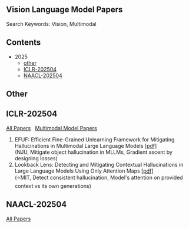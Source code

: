 ## Vision Language Model Papers
Search Keywords: Vision, Multimodal

## Contents
- 2025
  - [other](#other)
  - [ICLR-202504](#iclr-202504)
  - [NAACL-202504](#naacl-202504)

## Other


## ICLR-202504
[All Papers](https://openreview.net/group?id=ICLR.cc/2025/Conference#tab-accept-oral) &nbsp;
[Multimodal Model Papers](https://iclr2025.vizhub.ai/?brushed=%255B%255B179.62503051757812%252C18.363710403442383%255D%252C%255B330.3000183105469%252C234.6387176513672%255D%255D)

1.  EFUF: Efficient Fine-Grained Unlearning Framework for Mitigating Hallucinations in Multimodal Large Language Models  [[pdf]](https://aclanthology.org/2024.emnlp-main.67/)  
    (NJU, Mitigate object hallucination in MLLMs, Gradient ascent by designing losses)
2.  Lookback Lens: Detecting and Mitigating Contextual Hallucinations in Large Language Models Using Only Attention Maps  [[pdf]](https://aclanthology.org/2024.emnlp-main.84/)  
    (⭐️MIT, Detect consistent hallucination, Model's attention on provided context vs its own generations)


## NAACL-202504
[All Papers](https://aclanthology.org/events/naacl-2025/)
<!--stackedit_data:
eyJoaXN0b3J5IjpbLTEyNDYwMjI3NjcsNDgyOTkxMDkzLDcwND
Y1Mzg3NCwtMTM1MDkyMTIwNSwxMjc2MTk4Nzk0LDE4NDU2OTI4
MDEsLTE2MDU0MTA2MTEsNDc3MDExODgxLDEyMjY1NTI3MzEsNT
E2NTc0MjE3LDIwMzkxOTA2NSw3MjgxNDk4ODldfQ==
-->